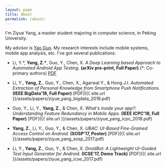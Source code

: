 ```yaml
---
layout: page
title: About
permalink: /about/
---
```


I'm Ziyue Yang, a master student majoring in computer science, in Peking University.

My advisor is [Yao Guo](http://sei.pku.edu.cn/~yaoguo/). My research interests include mobile systems, mobile app analysis, etc. I've got several publications:

* Li, Y.\*, __Yang, Z.\*__, Guo, Y., Chen, X. _A Deep Learning based Approach to Automated Android App Testing._ __(arXiv pre-print, Full Paper)__ (*: Co-primary authors) [PDF](https://arxiv.org/pdf/1901.02633)

* Li, Y., __Yang, Z.__, Guo, Y., Chen, X., Agarwal Y., & Hong J.I. _Automated Extraction of Personal Knowledge from Smartphone Push Notifications._ __(IEEE BigData’18, Full Paper)__ [PDF]({{ site.url }}/assets/papers/ziyue_yang_bigdata_2018.pdf)

* Guo, Y., Li, Y., __Yang, Z.__, & Chen, X. _What's inside your app?: Understanding Feature Redundancy in Mobile Apps._ __(IEEE ICPC’18, Full Paper)__ [PDF]({{ site.url }}/assets/papers/ziyue_yang_icpc_2018.pdf)

* __Yang, Z.__, Li, Y., Guo, Y., & Chen, X. _UBAC: UI-Based Fine-Grained Access Control on Android._ __(SOSP’17, Poster)__ [PDF]({{ site.url }}/assets/papers/ziyue_yang_sosp_2017.pdf)

* Li, Y., __Yang, Z.__, Guo, Y., & Chen, X. _DroidBot: A Lightweight UI-Guided Test Input Generator for Android._ __(ICSE’17, Demo Track)__ [PDF]({{ site.url }}/assets/papers/ziyue_yang_icse_2017.pdf)


